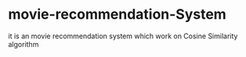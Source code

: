 # movie-recommendation-System
it is an movie recommendation system which work on Cosine Similarity algorithm 
